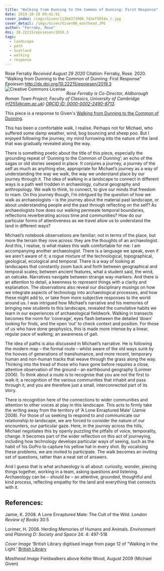 ```yaml
---
title: "Walking from Dunning to the Common of Dunning: First Response"
date: 2019-10-10 09:41:52
cover_index: /imgs/Given/11304373906_7d2ef5854a_c.jpg
cover_detail: /imgs/Given/Given00_masthead.JPG
author: "Ferraby, Rose"
doi: 10.22215/epoiesen/2019.3
tags:
  - landscape
  - path
  - Scotland
  - walking
  - response
---
```


Rose Ferraby
_Received August 29 2020_
Citation: Ferraby, Rose. 2020. "Walking from Dunning to the Common of Dunning: First Response" _Epoiesen_ http://dx.doi.org/10.22215/epoiesen/2019.3
<a rel="license" href="http://creativecommons.org/licenses/by/2.0/"><img alt="Creative Commons License" style="border-width:0" src="https://i.creativecommons.org/l/by/2.0/80x15.png" align="left"/></a><br>

_Rose Ferraby is Co-Director, Aldborough Roman Town Project; Faculty of Classics, University of Cambridge (rf255@cam.ac.uk) [ORCID ID: 0000-0002-2490-8713](https://orcid.org/0000-0002-2490-8713)._

This piece is a response to Given's [Walking from Dunning to the Common of Dunning](/2020/06/18/walking-from-dunning/).

This has been a comfortable walk, I realise. Perhaps not for Michael, who suffered some damp weather, wind, bog bouncing and sheep poo. But I enjoyed following the journey, my mind furrowing into the nature of the land that was gradually revealed along the way.

There is something poetic about the title of this piece, especially the grounding repeat of  ‘Dunning to the Common of Dunning’; an echo of the sagas or old stories seeped in place. It conjures a journey, a journey of the self as much as anything else, appropriate for Michael’s journey as a way of understanding the way we walk, the way we understand place by our journey through it. The idea of walking in a landscape to connect in different ways is a path well trodden in archaeology, cultural geography and anthropology. We walk to think, to connect, to give our minds that freedom to roam. On this journey though, I’m intrigued by the question of how we walk as archaeologists – is the journey about the material past landscape, or about understanding people and the past through reflecting on the self? As archaeologists how does our walking permeate temporal boundaries, reflections reverberating across time and communities? How do our particular forms of attentiveness as we travel allow us to understand the land in different ways?

Michael’s notebook observations are familiar; not in terms of the place, but more the terrain they rove across: they are the thoughts of an archaeologist. And this, I realise, is what makes this walk comfortable for me: I am accompanying another archaeologist. There is a language we speak, even if we aren’t aware of it; a rogue mixture of the technological, topographical, geological, ecological and temporal. There is a way of looking at landscapes that constantly zoom back and forth between geographical and temporal scales; between ancient features, what a student said, the wind, an oatcake. Narratives navigate between strange way-markers. And there is an attention to detail, a keenness to represent things with a clarity and explanation. The observations also reveal our disciplinary musings on how we integrate aspects of technology into archaeological processes, and how these might add to, or take from more subjective responses to the world around us. I was intrigued how Michael’s narrative and his memories of bringing new students to this landscape, revealed the cumulative habits we learn in our experiences of archaeological fieldwork. Walking in transects becomes the norm for ‘coverage’, eyes flash between the detailed ‘down’ looking for finds, and the open ‘out’ to check context and position. For those of us who have done geophysics, this is made more intense by a linear, regular pace of walking; an awareness of gait.

The idea of paths is also discussed in Michael’s narrative. He is following the modern map – the formal route – whilst aware of the old ways sunk by the hooves of generations of transhumance, and more recent, temporary human and non-human tracks that weave through the grass along the way. Thinking into the tread of those who have gone before requires a close, attentive observation of the ground – an earthbound geography (Lorimer 2006). To think about a route is to recognise that you are not the first to walk it; a recognition of the various communities that inhabit and pass through it, and you are therefore just a small, interconnected part of its story.  

There is recognition here of the connections to wider communities and attention to other voices at play in this landscape. This acts to firmly take the writing away from the territory of ‘A Lone Enraptured Male’ (Jamie 2008). For those of us seeking to respond to and communicate our relationship to landscape, we are forced to consider the nature of our encounters, our particular gaze. Here, in the journey across the hills, Michael negotiates this by openly puzzling the pitfalls of voice, temporality, change. It becomes part of the wider reflection on this act of journeying, including how technology develops particular ways of seeing, such as the habit of his GoPro to capture his yellow hat in every shot. By vocalising these problems, we are invited to participate. The walk becomes an inviting set of questions, rather than a neat set of answers.

And I guess that is what archaeology is all about: curiosity, wonder, piecing things together, working in a team, asking questions and listening. Archaeology can be – _should be_ – an attentive, grounded, thoughtful and kind process, reflecting empathy for the land and everything that connects with it.


## References:

Jamie, K. 2008. A Lone Enraptured Male: The Cult of the Wild. _London Review of Books_ 30:5

Lorimer, H. 2006. Herding Memories of Humans and Animals. _Environment and Planning D: Society and Space_ 24: 4: 497-518

_Cover Image_ 'British Library digitised image from page 12 of "Walking in the Light.' [British Library](https://www.flickr.com/photos/britishlibrary/11304373906/) 

_Masthead Image_ Fieldwalkers above Keltie Wood, August 2009 (Michael Given)
